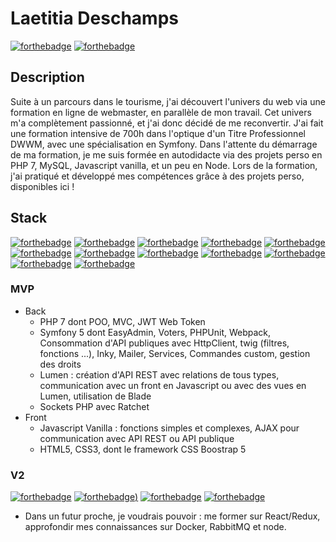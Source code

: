 # Laetitia Deschamps
[![forthebadge](https://img.shields.io/badge/LinkedIn-0077B5?style=for-the-badge&logo=linkedin&logoColor=white)](https://www.linkedin.com/in/laetitiadeschamps/)  [![forthebadge](https://img.shields.io/badge/GitHub-100000?style=for-the-badge&logo=github&logoColor=white)](http://forthebadge.com)



## Description
Suite à un parcours dans le tourisme, j'ai découvert l'univers du web via une formation en ligne de webmaster, en parallèle de mon travail. Cet univers m'a complètement passionné, et j'ai donc décidé de me reconvertir. J'ai fait une formation intensive de 700h dans l'optique d'un Titre Professionnel DWWM, avec une spécialisation en Symfony.
Dans l'attente du démarrage de ma formation, je me suis formée en autodidacte via des projets perso en PHP 7, MySQL, Javascript vanilla, et un peu en Node.
Lors de la formation, j'ai pratiqué et développé mes compétences grâce à des projets perso, disponibles ici !

## Stack 
[![forthebadge](https://img.shields.io/badge/Symfony-000000?style=for-the-badge&logo=Symfony&logoColor=white)](http://forthebadge.com)
[![forthebadge](https://img.shields.io/badge/PHP-777BB4?style=for-the-badge&logo=php&logoColor=white)](http://forthebadge.com)
[![forthebadge](https://img.shields.io/badge/HTML5-E34F26?style=for-the-badge&logo=html5&logoColor=white)](http://forthebadge.com)
[![forthebadge](https://img.shields.io/badge/CSS3-1572B6?style=for-the-badge&logo=css3&logoColor=white)](http://forthebadge.com)
[![forthebadge](https://img.shields.io/badge/JavaScript-F7DF1E?style=for-the-badge&logo=javascript&logoColor=black)](http://forthebadge.com)
[![forthebadge](https://img.shields.io/badge/PHP-777BB4?style=for-the-badge&logo=php&logoColor=white)](http://forthebadge.com)
[![forthebadge](https://img.shields.io/badge/Leaflet-199900?style=for-the-badge&logo=Leaflet&logoColor=white)](http://forthebadge.com)
[![forthebadge](https://img.shields.io/badge/json-5E5C5C?style=for-the-badge&logo=json&logoColor=white)](http://forthebadge.com)
[![forthebadge](https://img.shields.io/badge/MySQL-00000F?style=for-the-badge&logo=mysql&logoColor=white)](http://forthebadge.com)
[![forthebadge](https://img.shields.io/badge/Bootstrap-563D7C?style=for-the-badge&logo=bootstrap&logoColor=white)](http://forthebadge.com)
[![forthebadge](https://img.shields.io/badge/Git-F05032?style=for-the-badge&logo=git&logoColor=white)](http://forthebadge.com)
[![forthebadge](https://img.shields.io/badge/Insomnia-5849be?style=for-the-badge&logo=Insomnia&logoColor=white)](http://forthebadge.com)
### MVP
- Back 
    - PHP 7 dont POO, MVC, JWT Web Token
    - Symfony 5 dont EasyAdmin, Voters, PHPUnit,  Webpack, Consommation d'API publiques avec HttpClient, twig (filtres, fonctions ...), Inky, Mailer, Services, Commandes custom, gestion des droits
    - Lumen : création d'API REST avec relations de tous types, communication avec un front en Javascript ou avec des vues en Lumen, utilisation de Blade
    - Sockets PHP avec Ratchet
- Front
    - Javascript Vanilla : fonctions simples et complexes, AJAX pour communication avec API REST ou API publique
    - HTML5, CSS3, dont le framework CSS Boostrap 5


### V2
[![forthebadge](https://img.shields.io/badge/React_Native-20232A?style=for-the-badge&logo=react&logoColor=61DAFB)](http://forthebadge.com)
[![forthebadge](https://img.shields.io/badge/Docker-2CA5E0?style=for-the-badge&logo=docker&logoColor=white))](http://forthebadge.com)
[![forthebadge](https://img.shields.io/badge/rabbitmq-%23FF6600.svg?&style=for-the-badge&logo=rabbitmq&logoColor=white)](http://forthebadge.com)
[![forthebadge](https://img.shields.io/badge/Node.js-339933?style=for-the-badge&logo=nodedotjs&logoColor=white)](http://forthebadge.com)
- Dans un futur proche, je voudrais pouvoir : me former sur React/Redux, approfondir mes connaissances sur Docker, RabbitMQ et node.



